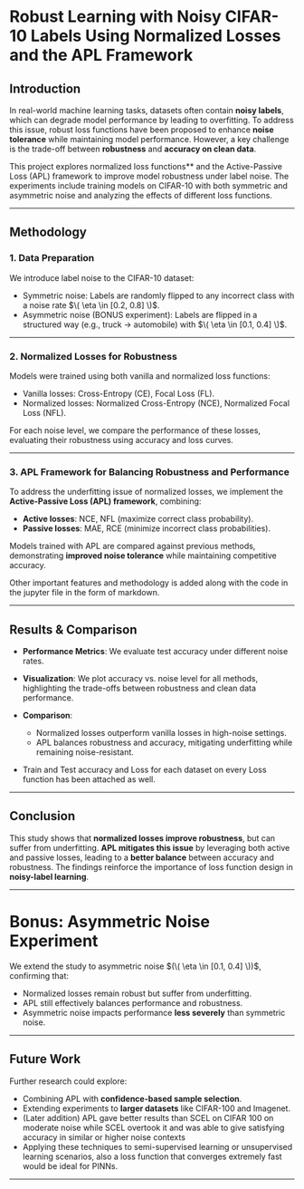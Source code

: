 # Robust Learning with Noisy CIFAR-10 Labels Using Normalized Losses and the APL Framework

## Introduction
In real-world machine learning tasks, datasets often contain **noisy labels**, which can degrade model performance by leading to overfitting. To address this issue, robust loss functions have been proposed to enhance **noise tolerance** while maintaining model performance. However, a key challenge is the trade-off between **robustness** and **accuracy on clean data**. 

This project explores normalized loss functions** and the Active-Passive Loss (APL) framework to improve model robustness under label noise. The experiments include training models on CIFAR-10 with both symmetric and asymmetric noise and analyzing the effects of different loss functions.

---

## Methodology

### 1. Data Preparation
We introduce label noise to the CIFAR-10 dataset:  
- Symmetric noise: Labels are randomly flipped to any incorrect class with a noise rate $\( \eta \in [0.2, 0.8] \)$.  
- Asymmetric noise (BONUS experiment): Labels are flipped in a structured way (e.g., truck → automobile) with $\( \eta \in [0.1, 0.4] \)$.

---

### 2. Normalized Losses for Robustness
Models were trained using both vanilla and normalized loss functions:
- Vanilla losses: Cross-Entropy (CE), Focal Loss (FL).
- Normalized losses: Normalized Cross-Entropy (NCE), Normalized Focal Loss (NFL).

For each noise level, we compare the performance of these losses, evaluating their robustness using accuracy and loss curves.

---

### 3. APL Framework for Balancing Robustness and Performance
To address the underfitting issue of normalized losses, we implement the **Active-Passive Loss (APL) framework**, combining:
- **Active losses**: NCE, NFL (maximize correct class probability).
- **Passive losses**: MAE, RCE (minimize incorrect class probabilities).

Models trained with APL are compared against previous methods, demonstrating **improved noise tolerance** while maintaining competitive accuracy.

Other important features and methodology is added along with the code in the jupyter file in the form of markdown.

---

## **Results & Comparison**
- **Performance Metrics**: We evaluate test accuracy under different noise rates.  
- **Visualization**: We plot accuracy vs. noise level for all methods, highlighting the trade-offs between robustness and clean data performance.
- **Comparison**:
  - Normalized losses outperform vanilla losses in high-noise settings.
  - APL balances robustness and accuracy, mitigating underfitting while remaining noise-resistant.
 
- Train and Test accuracy and Loss for each dataset on every Loss function has been attached as well.

---

## **Conclusion**
This study shows that **normalized losses improve robustness**, but can suffer from underfitting. **APL mitigates this issue** by leveraging both active and passive losses, leading to a **better balance** between accuracy and robustness. The findings reinforce the importance of loss function design in **noisy-label learning**.

---

# Bonus: Asymmetric Noise Experiment
We extend the study to asymmetric noise $(\( \eta \in [0.1, 0.4] \))$, confirming that:
- Normalized losses remain robust but suffer from underfitting.
- APL still effectively balances performance and robustness.
- Asymmetric noise impacts performance **less severely** than symmetric noise.

---

## **Future Work**
Further research could explore:
- Combining APL with **confidence-based sample selection**.
- Extending experiments to **larger datasets** like CIFAR-100 and Imagenet.
- (Later addition) APL gave better results than SCEL on CIFAR 100 on moderate noise while SCEL overtook it and was able to give satisfying accuracy in similar or higher noise contexts
- Applying these techniques to semi-supervised learning or unsupervised learning scenarios, also a loss function that converges extremely fast would be ideal for PINNs.

---
